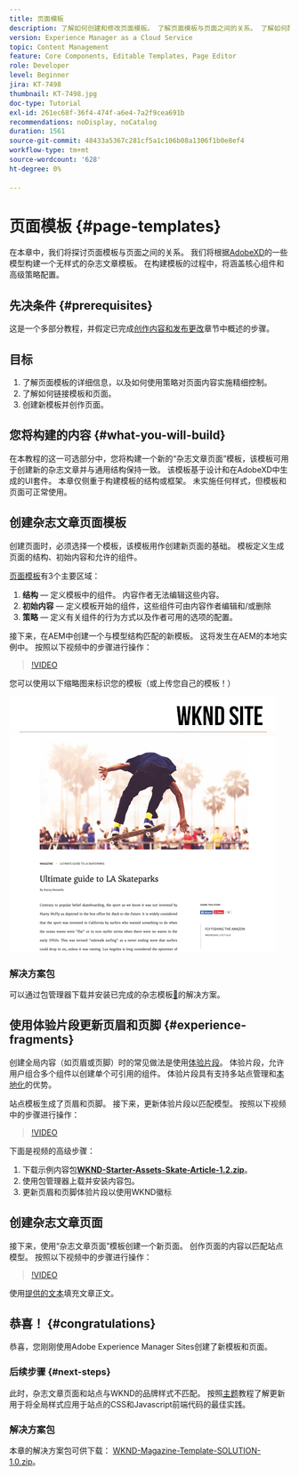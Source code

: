```yaml
---
title: 页面模板
description: 了解如何创建和修改页面模板。 了解页面模板与页面之间的关系。 了解如何配置页面模板的策略，以便为内容提供精细的治理和品牌一致性。  基于Adobe XD的模型创建了一个结构良好的杂志文章模板。
version: Experience Manager as a Cloud Service
topic: Content Management
feature: Core Components, Editable Templates, Page Editor
role: Developer
level: Beginner
jira: KT-7498
thumbnail: KT-7498.jpg
doc-type: Tutorial
exl-id: 261ec68f-36f4-474f-a6e4-7a2f9cea691b
recommendations: noDisplay, noCatalog
duration: 1561
source-git-commit: 48433a5367c281cf5a1c106b08a1306f1b0e8ef4
workflow-type: tm+mt
source-wordcount: '628'
ht-degree: 0%

---
```


# 页面模板 {#page-templates}

在本章中，我们将探讨页面模板与页面之间的关系。 我们将根据[AdobeXD](https://www.adobe.com/products/xd.html)的一些模型构建一个无样式的杂志文章模板。 在构建模板的过程中，将涵盖核心组件和高级策略配置。

## 先决条件 {#prerequisites}

这是一个多部分教程，并假定已完成[创作内容和发布更改](./author-content-publish.md)章节中概述的步骤。

## 目标

1. 了解页面模板的详细信息，以及如何使用策略对页面内容实施精细控制。
1. 了解如何链接模板和页面。
1. 创建新模板并创作页面。

## 您将构建的内容 {#what-you-will-build}

在本教程的这一可选部分中，您将构建一个新的“杂志文章页面”模板，该模板可用于创建新的杂志文章并与通用结构保持一致。 该模板基于设计和在AdobeXD中生成的UI套件。 本章仅侧重于构建模板的结构或框架。 未实施任何样式，但模板和页面可正常使用。

## 创建杂志文章页面模板

创建页面时，必须选择一个模板，该模板用作创建新页面的基础。 模板定义生成页面的结构、初始内容和允许的组件。

[页面模板](https://experienceleague.adobe.com/docs/experience-manager-cloud-service/sites/authoring/features/templates.html?lang=zh-hans)有3个主要区域：

1. **结构** — 定义模板中的组件。 内容作者无法编辑这些内容。
1. **初始内容** — 定义模板开始的组件，这些组件可由内容作者编辑和/或删除
1. **策略** — 定义有关组件的行为方式以及作者可用的选项的配置。

接下来，在AEM中创建一个与模型结构匹配的新模板。 这将发生在AEM的本地实例中。 按照以下视频中的步骤进行操作：

>[!VIDEO](https://video.tv.adobe.com/v/3412996?quality=12&learn=on&captions=chi_hans)

您可以使用以下缩略图来标识您的模板（或上传您自己的模板！）

![文章页面模板缩略图](./assets/page-templates/article-page-template-thumbnail.png)


### 解决方案包

可以通过包管理器下载并安装已完成的杂志模板[&#128279;](assets/page-templates/WKND-Magazine-Template-SOLUTION-1.1.zip)的解决方案。

## 使用体验片段更新页眉和页脚 {#experience-fragments}

创建全局内容（如页眉或页脚）时的常见做法是使用[体验片段](https://experienceleague.adobe.com/docs/experience-manager-learn/sites/experience-fragments/experience-fragments-feature-video-use.html?lang=zh-Hans)。 体验片段，允许用户组合多个组件以创建单个可引用的组件。 体验片段具有支持多站点管理和[本地化](https://experienceleague.adobe.com/docs/experience-manager-core-components/using/components/experience-fragment.html?lang=zh-Hans#localized-site-structure)的优势。

站点模板生成了页眉和页脚。 接下来，更新体验片段以匹配模型。 按照以下视频中的步骤进行操作：

>[!VIDEO](https://video.tv.adobe.com/v/3447809?quality=12&learn=on&captions=chi_hans)

下面是视频的高级步骤：

1. 下载示例内容包&#x200B;**[WKND-Starter-Assets-Skate-Article-1.2.zip](assets/page-templates/WKND-Starter-Assets-Skate-Article-1.2.zip)**。
1. 使用包管理器上载并安装内容包。
1. 更新页眉和页脚体验片段以使用WKND徽标

## 创建杂志文章页面

接下来，使用“杂志文章页面”模板创建一个新页面。 创作页面的内容以匹配站点模型。 按照以下视频中的步骤进行操作：

>[!VIDEO](https://video.tv.adobe.com/v/343309?quality=12&learn=on&captions=chi_hans)

使用[提供的文本](./assets/page-templates/la-skateparks-copy.txt)填充文章正文。

## 恭喜！ {#congratulations}

恭喜，您刚刚使用Adobe Experience Manager Sites创建了新模板和页面。

### 后续步骤 {#next-steps}

此时，杂志文章页面和站点与WKND的品牌样式不匹配。 按照[主题](theming.md)教程了解更新用于将全局样式应用于站点的CSS和Javascript前端代码的最佳实践。

### 解决方案包

本章的解决方案包可供下载： [WKND-Magazine-Template-SOLUTION-1.0.zip](assets/page-templates/WKND-Magazine-Template-SOLUTION-1.0.zip)。
